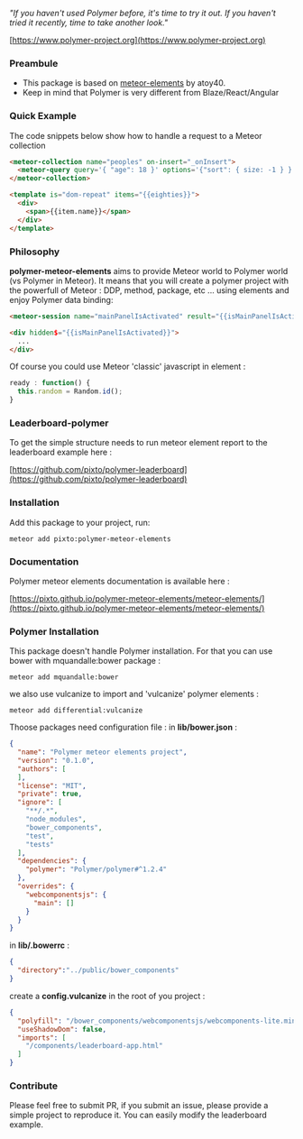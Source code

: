 _"If you haven't used Polymer before, it's time to try it out. If you haven't tried it recently, time to take another look."_

[https://www.polymer-project.org](https://www.polymer-project.org)

### Preambule
- This package is based on [meteor-elements](https://github.com/atoy40/meteor-elements) by atoy40.
- Keep in mind that Polymer is very different from Blaze/React/Angular

### Quick Example

The code snippets below show how to handle a request to a Meteor collection

```html
<meteor-collection name="peoples" on-insert="_onInsert">
  <meteor-query query='{ "age": 18 }' options='{"sort": { size: -1 } }' data="{{eighties}}"></meteor-query>
</meteor-collection>

<template is="dom-repeat" items="{{eighties}}">
  <div>
    <span>{{item.name}}</span>
  </div>
</template>
```
### Philosophy
**polymer-meteor-elements** aims to provide Meteor world to Polymer world (vs Polymer in Meteor). It means that you will create a polymer project with the powerfull of Meteor : DDP, method, package, etc ... using elements and enjoy Polymer data binding:
```html
<meteor-session name="mainPanelIsActivated" result="{{isMainPanelIsActivated}}"></meteor-session>

<div hidden$="{{isMainPanelIsActivated}}">
  ...
</div>
```
Of course you could use Meteor 'classic' javascript in element :
```js
ready : function() {
  this.random = Random.id();
}
```


### Leaderboard-polymer

To get the simple structure needs to run meteor element report to the leaderboard example here :

[https://github.com/pixto/polymer-leaderboard](https://github.com/pixto/polymer-leaderboard)

### Installation

Add this package to your project, run:
```
meteor add pixto:polymer-meteor-elements
```

### Documentation

Polymer meteor elements documentation is available here :

[https://pixto.github.io/polymer-meteor-elements/meteor-elements/](https://pixto.github.io/polymer-meteor-elements/meteor-elements/)

### Polymer Installation

This package doesn't handle Polymer installation. For that you can use bower with mquandalle:bower package :
```
meteor add mquandalle:bower
```
we also use vulcanize to import and 'vulcanize' polymer elements :
```
meteor add differential:vulcanize
```
Thoose packages need configuration file :
in **lib/bower.json** :
```json
{
  "name": "Polymer meteor elements project",
  "version": "0.1.0",
  "authors": [
  ],
  "license": "MIT",
  "private": true,
  "ignore": [
    "**/.*",
    "node_modules",
    "bower_components",
    "test",
    "tests"
  ],
  "dependencies": {
    "polymer": "Polymer/polymer#^1.2.4"
  },
  "overrides": {
    "webcomponentsjs": {
      "main": []
    }
  }
}
```
in **lib/.bowerrc** :
```json
{
  "directory":"../public/bower_components"
}
```
create a **config.vulcanize** in the root of you project :
```json
{
  "polyfill": "/bower_components/webcomponentsjs/webcomponents-lite.min.js",
  "useShadowDom": false,
  "imports": [
    "/components/leaderboard-app.html"
  ]
}
```
### Contribute

Please feel free to submit PR, if you submit an issue, please provide a simple project to reproduce it. You can easily modify the leaderboard example.
